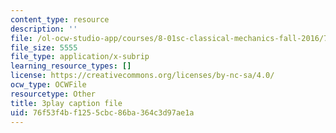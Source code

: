 ```yaml
---
content_type: resource
description: ''
file: /ol-ocw-studio-app/courses/8-01sc-classical-mechanics-fall-2016/76f53f4bf1255cbc86ba364c3d97ae1a_9VJetX_EQqs.vtt
file_size: 5555
file_type: application/x-subrip
learning_resource_types: []
license: https://creativecommons.org/licenses/by-nc-sa/4.0/
ocw_type: OCWFile
resourcetype: Other
title: 3play caption file
uid: 76f53f4b-f125-5cbc-86ba-364c3d97ae1a
---
```

